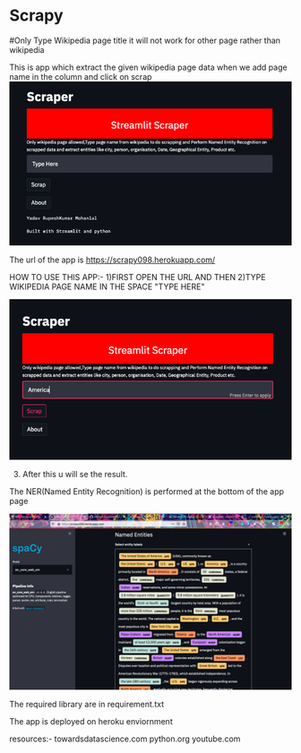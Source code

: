 # Scrapy

#Only Type Wikipedia page title it will not work for other page rather than wikipedia

This is app which extract the given wikipedia page data
when we add page name in the column and click on scrap
![alt text](https://github.com/rupeshyadav08/Scrapy/blob/main/Screenshot%202021-04-11%20at%2017.05.50.png)


The url of the app is
https://scrapy098.herokuapp.com/

HOW TO USE THIS APP:-
1)FIRST OPEN THE URL AND THEN 
2)TYPE WIKIPEDIA PAGE NAME IN THE SPACE "TYPE HERE"

![alt text](https://github.com/rupeshyadav08/Scrapy/blob/main/Screenshot%202021-04-12%20at%2019.32.47.png)

3) After this u will se the result.

The  NER(Named Entity Recognition)  is performed  at the bottom of the app page

![alt text](https://github.com/rupeshyadav08/Scrapy/blob/main/Screenshot%202021-04-11%20at%2017.16.32.png)


The required library are in requirement.txt

The app is deployed on heroku enviornment 

resources:-
  towardsdatascience.com
  python.org
  youtube.com


